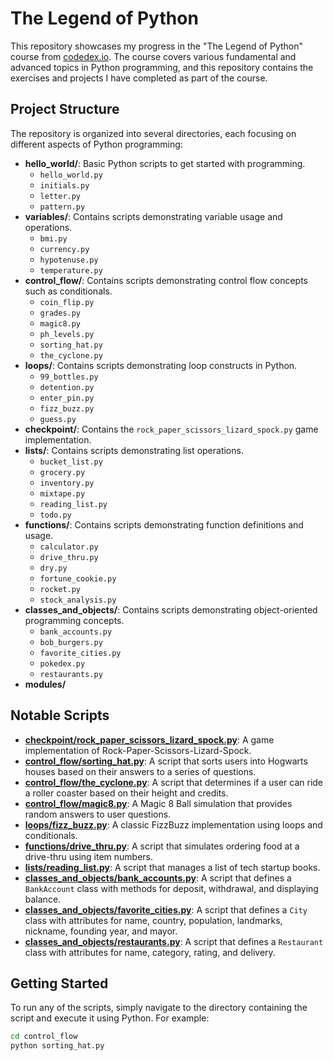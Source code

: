 # The Legend of Python

This repository showcases my progress in the "The Legend of Python" course from [codedex.io](https://codedex.io). The course covers various fundamental and advanced topics in Python programming, and this repository contains the exercises and projects I have completed as part of the course.

## Project Structure

The repository is organized into several directories, each focusing on different aspects of Python programming:

- **hello_world/**: Basic Python scripts to get started with programming.
  - `hello_world.py`
  - `initials.py`
  - `letter.py`
  - `pattern.py`
- **variables/**: Contains scripts demonstrating variable usage and operations.
  - `bmi.py`
  - `currency.py`
  - `hypotenuse.py`
  - `temperature.py`
- **control_flow/**: Contains scripts demonstrating control flow concepts such as conditionals.
  - `coin_flip.py`
  - `grades.py`
  - `magic8.py`
  - `ph_levels.py`
  - `sorting_hat.py`
  - `the_cyclone.py`
- **loops/**: Contains scripts demonstrating loop constructs in Python.
  - `99_bottles.py`
  - `detention.py`
  - `enter_pin.py`
  - `fizz_buzz.py`
  - `guess.py`
- **checkpoint/**: Contains the `rock_paper_scissors_lizard_spock.py` game implementation.
- **lists/**: Contains scripts demonstrating list operations.
  - `bucket_list.py`
  - `grocery.py`
  - `inventory.py`
  - `mixtape.py`
  - `reading_list.py`
  - `todo.py`
- **functions/**: Contains scripts demonstrating function definitions and usage.
  - `calculator.py`
  - `drive_thru.py`
  - `dry.py`
  - `fortune_cookie.py`
  - `rocket.py`
  - `stock_analysis.py`
- **classes_and_objects/**: Contains scripts demonstrating object-oriented programming concepts.
  - `bank_accounts.py`
  - `bob_burgers.py`
  - `favorite_cities.py`
  - `pokedex.py`
  - `restaurants.py`
- **modules/**

## Notable Scripts

- **[checkpoint/rock_paper_scissors_lizard_spock.py](checkpoint/rock_paper_scissors_lizard_spock.py)**: A game implementation of Rock-Paper-Scissors-Lizard-Spock.
- **[control_flow/sorting_hat.py](control_flow/sorting_hat.py)**: A script that sorts users into Hogwarts houses based on their answers to a series of questions.
- **[control_flow/the_cyclone.py](control_flow/the_cyclone.py)**: A script that determines if a user can ride a roller coaster based on their height and credits.
- **[control_flow/magic8.py](control_flow/magic8.py)**: A Magic 8 Ball simulation that provides random answers to user questions.
- **[loops/fizz_buzz.py](loops/fizz_buzz.py)**: A classic FizzBuzz implementation using loops and conditionals.
- **[functions/drive_thru.py](functions/drive_thru.py)**: A script that simulates ordering food at a drive-thru using item numbers.
- **[lists/reading_list.py](lists/reading_list.py)**: A script that manages a list of tech startup books.
- **[classes_and_objects/bank_accounts.py](classes_and_objects/bank_accounts.py)**: A script that defines a `BankAccount` class with methods for deposit, withdrawal, and displaying balance.
- **[classes_and_objects/favorite_cities.py](classes_and_objects/favorite_cities.py)**: A script that defines a `City` class with attributes for name, country, population, landmarks, nickname, founding year, and mayor.
- **[classes_and_objects/restaurants.py](classes_and_objects/restaurants.py)**: A script that defines a `Restaurant` class with attributes for name, category, rating, and delivery.

## Getting Started

To run any of the scripts, simply navigate to the directory containing the script and execute it using Python. For example:

```sh
cd control_flow
python sorting_hat.py
```
